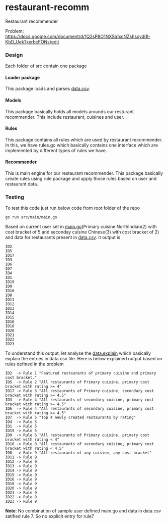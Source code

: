 # restaurant-recomm

Restaurant recommender

Problem: https://docs.google.com/document/d/1Q2sP8O1NXSa1xcNZshscydi1I-KbD_UekTxxrbcFONs/edit

###  Design
Each folder of src contain one package

#### Loader package
This package loads and parses [data.csv](https://github.com/tiwarishub/restaurant-recomm/blob/main/data.csv). 
 
#### Models
This package basically holds all models arounds our resturant recommender. This include restaurant, cuisines and user.
 
#### Rules
This package contains all rules which are used by restaurant recommender. In this, we have rules.go which basically contains one interface which are implemented by different types of rules we have.


#### Recommender
This is main engine for our restaurant recommender. This package basically create rules using rule package and apply those rules based on user and restaurant data.



### Testing

To test this code just run below code from root folder of the repo
```
go run src/main/main.go
```

Based on current user set in [main.go](https://github.com/tiwarishub/restaurant-recomm/blob/main/src/main/main.go)(Primary cuisine NorthIndian(2) with cost bracket of 5 and seconday cuisine Chinese(3) with cost bracket of 2) and data for restaurants present in [data.csv](https://github.com/tiwarishub/restaurant-recomm/blob/main/data.csv). It output is
```
ID2
ID5
ID17
ID3
ID6
ID7
ID4
ID1
ID19
ID9
ID10
ID8
ID11
ID12
ID13
ID14
ID15
ID16
ID18
ID20
ID21
ID22
ID23
```

To understand this output, let analyse the [data.explain](https://github.com/tiwarishub/restaurant-recomm/blob/main/data.explain) which basically explain the entries in data.csv file. Here is below explained output based on  rules defined in the problem
```
ID2  -> Rule 1 "Featured restaurants of primary cuisine and primary cost bracket."
ID5  -> Rule 2 "All restaurants of Primary cuisine, primary cost bracket with rating >= 4"
ID17 -> Rule 3 "All restaurants of Primary cuisine, secondary cost bracket with rating >= 4.5"
ID3  -> Rule 4 "All restaurants of secondary cuisine, primary cost bracket with rating >= 4.5"
ID6  -> Rule 4 "All restaurants of secondary cuisine, primary cost bracket with rating >= 4.5"
ID7  -> Rule 5 "Top 4 newly created restaurants by rating"
ID4  -> Rule 5  
ID1  -> Rule 5
ID19 -> Rule 5
ID9  -> Rule 6 "All restaurants of Primary cuisine, primary cost bracket with rating < 4"
ID10 -> Rule 8 "All restaurants of secondary cuisine, primary cost bracket with rating < 4.5"
ID8  -> Rule 9 "All restaurants of any cuisine, any cost bracket"
ID11 -> Rule 9
ID12 -> Rule 9
ID13 -> Rule 9
ID14 -> Rule 9
ID15 -> Rule 9
ID16 -> Rule 9
ID18 -> Rule 9
ID20 -> Rule 9
ID21 -> Rule 9
ID22 -> Rule 9
ID23 -> Rule 9
```
**Note**: No combination of sample user defined main.go and data in data.csv satified rule 7. So no explicit entry for rule7


 
